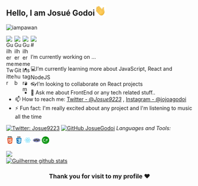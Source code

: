 ## Hello, I am Josué Godoi<img src="https://raw.githubusercontent.com/ABSphreak/ABSphreak/master/gifs/Hi.gif" width="30px">

<p align="left"> <img src="https://komarev.com/ghpvc/?username=JosueGodoi&label=Views&color=green&style=plastic" alt="iampawan" /> </p>

<a href="[https://twitter.com/_Josue9223_](https://twitter.com/O_josuegodoi)">
  <img align="left" alt="Guilherme Twitter" width="22px" src="https://cdn.jsdelivr.net/npm/simple-icons@v3/icons/twitter.svg" />
</a>
<a href="https://github.com/JosueGodoi">
  <img align="left" alt="Guilherme Github" width="22px" src="https://cdn.jsdelivr.net/npm/simple-icons@v3/icons/github.svg" />
</a>
<a href="https://www.instagram.com/jojoagodoi/">
  <img align="left" alt="Guilherme Instagram" width="22px" src="https://cdn.jsdelivr.net/npm/simple-icons@v3/icons/instagram.svg" />
</a>
<a href="#">
  <img align="left" alt="#" width="22px" src="https://cdn.jsdelivr.net/npm/simple-icons@v3/icons/facebook.svg" />
</a>

<br/>
<br/>

I’m currently working on ...
- 💻I’m currently learning more about JavaScript, React and NodeJS
-  👓I’m looking to collaborate on React projects
- 💬 Ask me about FrontEnd or any tech related stuff..
- 📫 How to reach me: [Twitter - @_Josue9223_](https://twitter.com/_Josue9223_) , [Instagram - @jojoagodoi](https://www.instagram.com/jojoagodoi/)
- ⚡ Fun fact: I'm really excited about any project and I'm listening to music all the time

[![Twitter: _Josue9223_](https://img.shields.io/twitter/follow/_Josue9223_?style=social)](https://twitter.com/_Josue9223_)
[![GitHub JosueGodoi](https://img.shields.io/github/followers/JosueGodoi?label=follow&style=social)](https://github.com/JosueGodoi)
*Languages and Tools:*  

<code><img height="20" src="https://raw.githubusercontent.com/github/explore/80688e429a7d4ef2fca1e82350fe8e3517d3494d/topics/html/html.png"></code>
<code><img height="20" src="https://raw.githubusercontent.com/github/explore/80688e429a7d4ef2fca1e82350fe8e3517d3494d/topics/css/css.png"></code>
<code><img height="20" src="https://raw.githubusercontent.com/github/explore/80688e429a7d4ef2fca1e82350fe8e3517d3494d/topics/react/react.png"></code>
<code><img height="20" src="https://raw.githubusercontent.com/github/explore/80688e429a7d4ef2fca1e82350fe8e3517d3494d/topics/php/php.png"></code>
<code><img height="20" src="https://raw.githubusercontent.com/github/explore/80688e429a7d4ef2fca1e82350fe8e3517d3494d/topics/csharp/csharp.png"></code>

<a href="https://github.com/JosueGodoi">
  <img align="center" src="https://github-readme-stats.vercel.app/api/top-langs/?username=JosueGodoi&theme=green&hide_langs_below=1" />
</a>
<br>
<a href="https://github.com/JosueGodoi">
 <img align="center" src="https://github-readme-stats.vercel.app/api?username=JosueGodoi&show_icons=true&theme=green&line_height=27" alt="Guilherme github stats"/>

</a>
<br>

<div align="center">

### Thank you for visit to my profile ❤️

</div>
